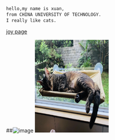     hello,my name is xuan,
    from CHINA UNIVERSITY OF TECHNOLOGY.
    I really like cats.
    
[joy page](https://joywork00.github.io/)

##![image](https://github.com/xuan103/works/blob/master/IMG_0162.jpg)
<img src="IMG_0162.jpg" alt="mouse1" width="200" height="250">
